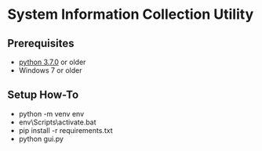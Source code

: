 # System Information Collection Utility

## Prerequisites
* [python 3.7.0](https://www.python.org/downloads/release/python-370/) or older
* Windows 7 or older

## Setup How-To
* python -m venv env
* env\Scripts\activate.bat
* pip install -r requirements.txt
* python gui.py
